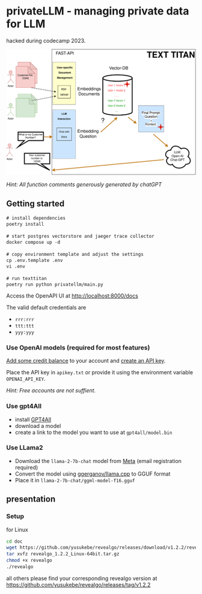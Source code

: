 # privateLLM - managing private data for LLM

hacked during codecamp 2023.

![concept of privateLLM](doc/texttitan.png)

*Hint: All function comments generously generated by chatGPT*

## Getting started
```shell
# install dependencies
poetry install

# start postgres vectorstore and jaeger trace collector
docker compose up -d

# copy environment template and adjust the settings
cp .env.template .env
vi .env

# run texttitan
poetry run python privatellm/main.py
```

Access the OpenAPI UI at [http://localhost:8000/docs](http://localhost:8000/docs)

The valid default credentials are
* `rrr:rrr`
* `ttt:ttt`
* `yyy:yyy`

### Use OpenAI models (required for most features)
[Add some credit balance](https://platform.openai.com/account/billing/overview) to your account and [create an API key](https://platform.openai.com/account/api-keys).

Place the API key in `apikey.txt` or provide it using the environment variable `OPENAI_API_KEY`.


*Hint: Free accounts are not suffient.*

### Use gpt4All
* install [GPT4All](https://gpt4all.io/)
* download a model
* create a link to the model you want to use at `gpt4all/model.bin`

### Use LLama2
* Download the `llama-2-7b-chat` model from [Meta](https://ai.meta.com/resources/models-and-libraries/llama-downloads/) (email registration required)
* Convert the model using [ggerganov/llama.cpp](https://github.com/ggerganov/llama.cpp/blob/master/convert.py) to GGUF format
* Place it in `llama-2-7b-chat/ggml-model-f16.gguf`

## presentation
### Setup
for Linux
```bash
cd doc
wget https://github.com/yusukebe/revealgo/releases/download/v1.2.2/revealgo_1.2.2_Linux-64bit.tar.gz
tar xvfz revealgo_1.2.2_Linux-64bit.tar.gz
chmod +x revealgo
./revealgo
```
all others please find your corresponding revealgo version at https://github.com/yusukebe/revealgo/releases/tag/v1.2.2
